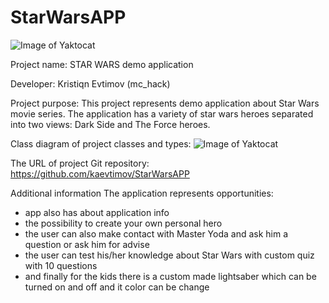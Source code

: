 # StarWarsAPP

![Image of Yaktocat](https://www.kino.dk/sites/default/files/styles/k_width_big/public/primary-pictures/1_11.jpg?itok=agSvdH14)

Project name: STAR WARS demo application

Developer: Kristiqn Evtimov (mc_hack)


Project purpose:
This project represents demo application about Star Wars movie series. The application has a variety of star wars heroes separated
into two views: Dark Side and The Force heroes. 

Class diagram of project classes and types:
![Image of Yaktocat](https://github.com/kaevtimov/StarWarsAPP/blob/master/diagram.bmp)




The URL of project Git repository: https://github.com/kaevtimov/StarWarsAPP

Additional information The application represents opportunities:
- app also has about application info
- the possibility to create your own personal hero 
- the user can also make contact with Master Yoda and ask him a question or ask him for advise 
- the user can test his/her knowledge about Star Wars with custom quiz with 10 questions 
- and finally for the kids there is a custom made lightsaber which can be turned on and off and it color can be change
